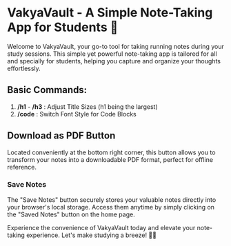 # VakyaVault - A Simple Note-Taking App for Students 📝

Welcome to VakyaVault, your go-to tool for taking running notes during your study sessions. This simple yet powerful note-taking app is tailored for all and specially for students, helping you capture and organize your thoughts effortlessly.

## Basic Commands:
1. **/h1** - **/h3** : Adjust Title Sizes (h1 being the largest)
2. **/code** : Switch Font Style for Code Blocks

## Download as PDF Button 
Located conveniently at the bottom right corner, this button allows you to transform your notes into a downloadable PDF format, perfect for offline reference.

### Save Notes
The "Save Notes" button securely stores your valuable notes directly into your browser's local storage. Access them anytime by simply clicking on the "Saved Notes" button on the home page.

Experience the convenience of VakyaVault today and elevate your note-taking experience. Let's make studying a breeze! 📘✨
